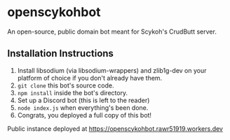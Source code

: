 # openscykohbot

An open-source, public domain bot meant for Scykoh's CrudButt server.

## Installation Instructions

1. Install libsodium (via libsodium-wrappers) and zlib1g-dev on your platform of choice if you don't already have them.
2. `git clone` this bot's source code.
3. `npm install` inside the bot's directory.
4. Set up a Discord bot (this is left to the reader)
5. `node index.js` when everything's been done.
6. Congrats, you deployed a full copy of this bot!

Public instance deployed at <https://openscykohbot.rawr51919.workers.dev>
